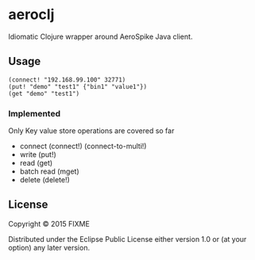 # aeroclj

Idiomatic Clojure wrapper around AeroSpike Java client.

## Usage

    (connect! "192.168.99.100" 32771)
    (put! "demo" "test1" {"bin1" "value1"})
    (get "demo" "test1")


### Implemented
Only Key value store operations are covered so far
* connect (connect!) (connect-to-multi!)
* write (put!)
* read (get)
* batch read (mget)
* delete (delete!)


## License

Copyright © 2015 FIXME

Distributed under the Eclipse Public License either version 1.0 or (at
your option) any later version.
